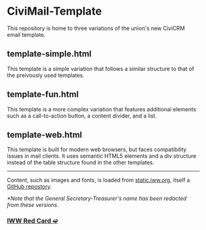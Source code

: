 # CiviMail-Template

This repository is home to three variations of the union's new CiviCRM email template.

## template-simple.html

This template is a simple variation that follows a similar structure to that of the preivously used templates.

## template-fun.html

This template is a more complex variation that features additional elements such as a call-to-action button, a content divider, and a list.

## template-web.html

This template is built for modern web browsers, but faces compatibility issues in mail clients. It uses semantic HTML5 elements and a div structure instead of the table structure found in the other templates.

---

Content, such as images and fonts, is loaded from [static.iww.org](https://static.iww.org), itself a [GitHub repostory](https://github.com/iww/static).

*\*Note that the General Secretary-Treasurer's name has been redacted from these versions.*

### [IWW Red Card ➫](https://redcard.iww.org)
